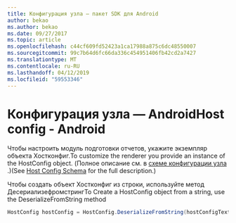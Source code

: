 ```yaml
---
title: Конфигурация узла — пакет SDK для Android
author: bekao
ms.author: bekao
ms.date: 09/27/2017
ms.topic: article
ms.openlocfilehash: c44cf609fd52423a1ca17988a875c6dc48550007
ms.sourcegitcommit: 99c7b64d6fc66da336c454951406fb42cd2a7427
ms.translationtype: MT
ms.contentlocale: ru-RU
ms.lasthandoff: 04/12/2019
ms.locfileid: "59553346"
---
```

# <a name="host-config---android"></a><span data-ttu-id="30b2c-102">Конфигурация узла — Android</span><span class="sxs-lookup"><span data-stu-id="30b2c-102">Host config - Android</span></span>

<span data-ttu-id="30b2c-103">Чтобы настроить модуль подготовки отчетов, укажите экземпляр объекта Хостконфиг.</span><span class="sxs-lookup"><span data-stu-id="30b2c-103">To customize the renderer you provide an instance of the HostConfig object.</span></span> <span data-ttu-id="30b2c-104">(Полное описание см. в [схеме конфигурации узла](../../../rendering-cards/host-config.md) .)</span><span class="sxs-lookup"><span data-stu-id="30b2c-104">(See [Host Config Schema](../../../rendering-cards/host-config.md) for the full description.)</span></span>

<span data-ttu-id="30b2c-105">Чтобы создать объект Хостконфиг из строки, используйте метод Десериализефромстринг</span><span class="sxs-lookup"><span data-stu-id="30b2c-105">To Create a HostConfig object from a string, use the DeserializeFromString method</span></span>

```java
HostConfig hostConfig = HostConfig.DeserializeFromString(hostConfigText);
```